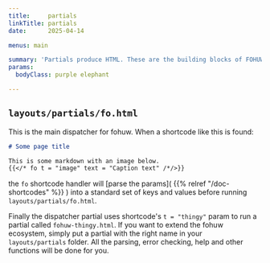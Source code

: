 ```yaml
---
title:     partials
linkTitle: partials
date:      2025-04-14

menus: main

summary: 'Partials produce HTML. These are the building blocks of FOHUW.'
params:
  bodyClass: purple elephant

---
```


## `layouts/partials/fo.html`

This is the main dispatcher for fohuw. When a shortcode like this is found:

```markdown  {linenos=inline}
# Some page title

This is some markdown with an image below.
{{</* fo t = "image" text = "Caption text" /*/>}}
```

the `fo` shortcode handler will [parse the params]( {{% relref "/doc-shortcodes" %}} ) into a standard set of keys and values before
running `layouts/partials/fo.html`.

Finally the dispatcher partial uses shortcode's `t = "thingy"` param to run a partial called `fohuw-thingy.html`. If you
want to extend the fohuw ecosystem, simply put a partial with the right name in your `layouts/partials` folder. All the
parsing, error checking, help and other functions will be done for you.
